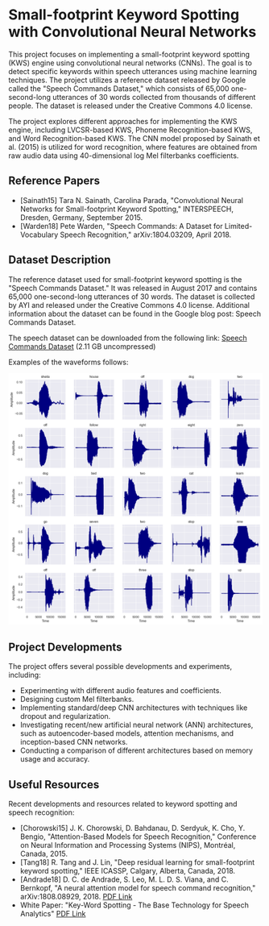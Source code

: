 # Small-footprint Keyword Spotting with Convolutional Neural Networks
This project focuses on implementing a small-footprint keyword spotting (KWS) engine using convolutional neural networks (CNNs). The goal is to detect specific keywords within speech utterances using machine learning techniques. The project utilizes a reference dataset released by Google called the "Speech Commands Dataset," which consists of 65,000 one-second-long utterances of 30 words collected from thousands of different people. The dataset is released under the Creative Commons 4.0 license.

The project explores different approaches for implementing the KWS engine, including LVCSR-based KWS, Phoneme Recognition-based KWS, and Word Recognition-based KWS. The CNN model proposed by Sainath et al. (2015) is utilized for word recognition, where features are obtained from raw audio data using 40-dimensional log Mel filterbanks coefficients.

## Reference Papers
  - [Sainath15] Tara N. Sainath, Carolina Parada, "Convolutional Neural Networks for Small-footprint Keyword Spotting," INTERSPEECH, Dresden, Germany, September 2015.
  - [Warden18] Pete Warden, "Speech Commands: A Dataset for Limited-Vocabulary Speech Recognition," arXiv:1804.03209, April 2018.

## Dataset Description
The reference dataset used for small-footprint keyword spotting is the "Speech Commands Dataset." It was released in August 2017 and contains 65,000 one-second-long utterances of 30 words. The dataset is collected by AYI and released under the Creative Commons 4.0 license. Additional information about the dataset can be found in the Google blog post: Speech Commands Dataset.

The speech dataset can be downloaded from the following link: [Speech Commands Dataset](http://download.tensorflow.org/data/speech_commands_v0.02.tar.gz) (2.11 GB uncompressed)

Examples of the waveforms follows:

<p align="center">
<img src="sequential_model/plots/waveform_ds.png"  width="800"/> </p>

## Project Developments
The project offers several possible developments and experiments, including:

- Experimenting with different audio features and coefficients.
- Designing custom Mel filterbanks.
- Implementing standard/deep CNN architectures with techniques like dropout and regularization.
- Investigating recent/new artificial neural network (ANN) architectures, such as autoencoder-based models, attention mechanisms, and inception-based CNN networks.
- Conducting a comparison of different architectures based on memory usage and accuracy.

## Useful Resources
Recent developments and resources related to keyword spotting and speech recognition:

- [Chorowski15] J. K. Chorowski, D. Bahdanau, D. Serdyuk, K. Cho, Y. Bengio, "Attention-Based Models for Speech Recognition," Conference on Neural Information and Processing Systems (NIPS), Montréal, Canada, 2015.
- [Tang18] R. Tang and J. Lin, "Deep residual learning for small-footprint keyword spotting," IEEE ICASSP, Calgary, Alberta, Canada, 2018.
- [Andrade18] D. C. de Andrade, S. Leo, M. L. D. S. Viana, and C. Bernkopf, "A neural attention model for speech command recognition," arXiv:1808.08929, 2018. [PDF Link](https://arxiv.org/pdf/1808.08929.pdf)
- White Paper: "Key-Word Spotting - The Base Technology for Speech Analytics" [PDF Link](https://pdfs.semanticscholar.org/e736/bc0a0cf1f2d867283343faf63211aef8a10c)
